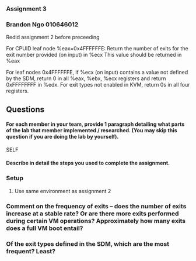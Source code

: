 ### Assignment 3
### Brandon Ngo 010646012

Redid assignment 2 before preceeding

For CPUID leaf node %eax=0x4FFFFFFE: Return the number of exits for the exit number provided (on input) in %ecx This value should be returned in %eax

For leaf nodes 0x4FFFFFFE, if %ecx (on input) contains a value not defined by the SDM, return 0 in all %eax, %ebx, %ecx registers and return 0xFFFFFFFF in %edx. For exit types not enabled in KVM, return 0s in all four registers.

## Questions

#### For each member in your team, provide 1 paragraph detailing what parts of the lab that member implemented / researched. (You may skip this question if you are doing the lab by yourself).
SELF

#### Describe in detail the steps you used to complete the assignment. 
### Setup
  1. Use same environment as assignment 2

### Comment on the frequency of exits – does the number of exits increase at a stable rate? Or are there more exits performed during certain VM operations? Approximately how many exits does a full VM boot entail?

### Of the exit types defined in the SDM, which are the most frequent? Least?
 
### 

